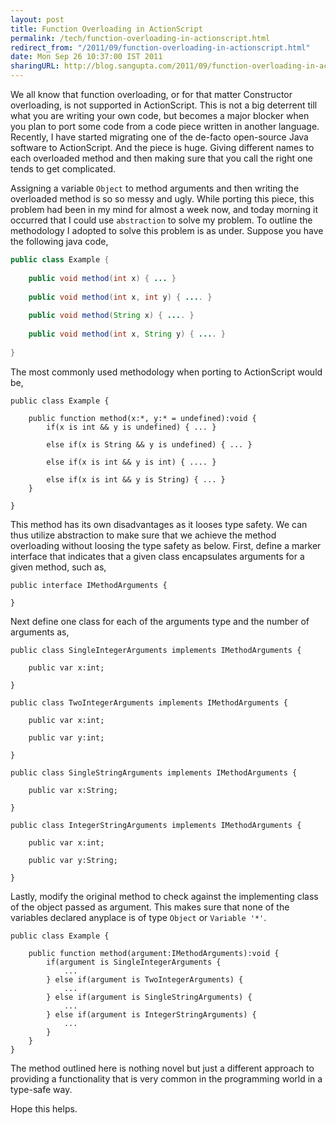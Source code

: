 ```yaml
---
layout: post
title: Function Overloading in ActionScript
permalink: /tech/function-overloading-in-actionscript.html
redirect_from: "/2011/09/function-overloading-in-actionscript.html"
date: Mon Sep 26 10:37:00 IST 2011
sharingURL: http://blog.sangupta.com/2011/09/function-overloading-in-actionscript.html
---
```


We all know that function overloading, or for that matter Constructor overloading, is not 
supported in ActionScript. This is not a big deterrent till what you are writing your own 
code, but becomes a major blocker when you plan to port some code from a code piece written 
in another language. Recently, I have started migrating one of the de-facto open-source Java 
software to ActionScript. And the piece is huge. Giving different names to each overloaded 
method and then making sure that you call the right one tends to get complicated.

<!-- break here -->

Assigning a variable `Object` to method arguments and then writing the overloaded method is 
so so messy and ugly. While porting this piece, this problem had been in my mind for almost 
a week now, and today morning it occurred that I could use `abstraction` to solve my problem. 
To outline the methodology I adopted to solve this problem is as under. Suppose you have the 
following java code, 

```java
public class Example {
 
    public void method(int x) { ... }
 
    public void method(int x, int y) { .... }
 
    public void method(String x) { .... }
 
    public void method(int x, String y) { .... }
 
}
```

The most commonly used methodology when porting to ActionScript would be,

```as3
public class Example {
 
    public function method(x:*, y:* = undefined):void {
        if(x is int && y is undefined) { ... }
 
        else if(x is String && y is undefined) { ... }
 
        else if(x is int && y is int) { .... }
 
        else if(x is int && y is String) { ... }
    }
 
}
```

This method has its own disadvantages as it looses type safety. We can thus utilize abstraction 
to make sure that we achieve the method overloading without loosing the type safety as below. 
First, define a marker interface that indicates that a given class encapsulates arguments for 
a given method, such as,

```as3
public interface IMethodArguments {
 
}
```

Next define one class for each of the arguments type and the number of arguments as,

```as3
public class SingleIntegerArguments implements IMethodArguments {
 
    public var x:int;
 
}
 
public class TwoIntegerArguments implements IMethodArguments {
 
    public var x:int;
 
    public var y:int;
 
}
 
public class SingleStringArguments implements IMethodArguments {
 
    public var x:String;
 
}
 
public class IntegerStringArguments implements IMethodArguments {
 
    public var x:int;
 
    public var y:String;
 
}
```

Lastly, modify the original method to check against the implementing class of the object passed as 
argument. This makes sure that none of the variables declared anyplace is of type `Object` or `Variable '*'`.

```as3
public class Example {
 
    public function method(argument:IMethodArguments):void {
        if(argument is SingleIntegerArguments {
            ...
        } else if(argument is TwoIntegerArguments) {
            ...
        } else if(argument is SingleStringArguments) {
            ...
        } else if(argument is IntegerStringArguments) {
            ...
        }
    }
}
```

The method outlined here is nothing novel but just a different approach to providing a functionality that is 
very common in the programming world in a type-safe way.

Hope this helps.

